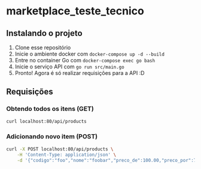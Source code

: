 # marketplace_teste_tecnico

## Instalando o projeto
1. Clone esse repositório
2. Inicie o ambiente docker com `docker-compose up -d --build`
3. Entre no container Go com `docker-compose exec go bash`
4. Inicie o serviço API com `go run src/main.go`
5. Pronto! Agora é só realizar requisições para a API :D

## Requisições

### Obtendo todos os itens (GET)
```bash
curl localhost:80/api/products
```

### Adicionando novo item (POST)
```bash
curl -X POST localhost:80/api/products \
    -H 'Content-Type: application/json' \
    -d '{"codigo":"foo","nome":"foobar","preco_de":100.00,"preco_por":70.00,"estoque":{"total":100,"corte":80}}'
```